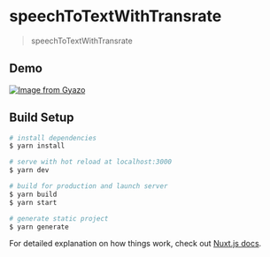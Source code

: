 # speechToTextWithTransrate

> speechToTextWithTransrate

## Demo

[![Image from Gyazo](https://i.gyazo.com/4af99659b718cfb8b9f2500c839cdd0a.gif)](https://gyazo.com/4af99659b718cfb8b9f2500c839cdd0a)

## Build Setup

```bash
# install dependencies
$ yarn install

# serve with hot reload at localhost:3000
$ yarn dev

# build for production and launch server
$ yarn build
$ yarn start

# generate static project
$ yarn generate
```

For detailed explanation on how things work, check out [Nuxt.js docs](https://nuxtjs.org).
